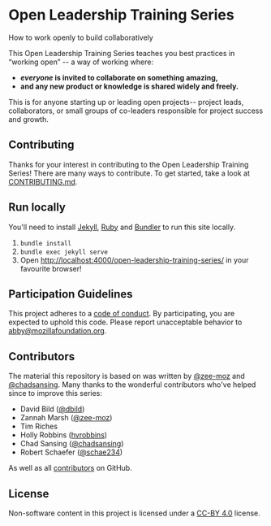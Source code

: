 # Open Leadership Training Series
How to work openly to build collaboratively

This Open Leadership Training Series teaches you best practices in “working open” -- a way of working where:

* **_everyone_ is invited to collaborate on something amazing,**
* **and any new product or knowledge is shared widely and freely.**

This is for anyone starting up or leading open projects-- project leads, collaborators, or small groups of co-leaders responsible for project success and growth.

## Contributing

Thanks for your interest in contributing to the Open Leadership Training Series! There are many ways to contribute. To get started, take a look at [CONTRIBUTING.md](CONTRIBUTING.md).

## Run locally

You'll need to install [Jekyll](https://jekyllrb.com/), [Ruby](https://www.ruby-lang.org/en/) and [Bundler](http://bundler.io/) to run this site locally.

1. `bundle install`
2. `bundle exec jekyll serve`
3. Open [http://localhost:4000/open-leadership-training-series/](http://localhost:4000/open-leadership-training-series/) in your favourite browser!

## Participation Guidelines

This project adheres to a [code of conduct](CODE_OF_CONDUCT.md). By participating, you are expected to uphold this code. Please report unacceptable behavior to abby@mozillafoundation.org.

## Contributors

The material this repository is based on was written by [@zee-moz](https://github.com/zee-moz) and [@chadsansing](https://github.com/chadsansing). Many thanks to the wonderful contributors who've helped since to improve this series:

* David Bild ([@dbild](https://github.com/dbild))
* Zannah Marsh ([@zee-moz](https://github.com/zee-moz))
* Tim Riches
* Holly Robbins ([hvrobbins](https://github.com/hvrobbins))
* Chad Sansing ([@chadsansing](https://github.com/chadsansing))
* Robert Schaefer ([@schae234](https://github.com/schae234))

As well as all [contributors][gh-contributors] on GitHub.

## License

Non-software content in this project is licensed under a [CC-BY 4.0](https://creativecommons.org/licenses/by/4.0/) license.


[gh-contributors]: https://github.com/mozilla/open-leadership-training-series/network/members

